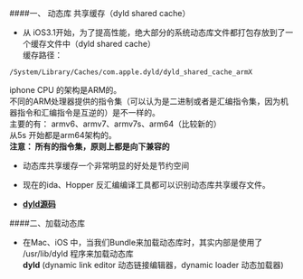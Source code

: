 ####一、 动态库 共享缓存（dyld shared cache）
- 从 iOS3.1开始，为了提高性能，绝大部分的系统动态库文件都打包存放到了一个缓存文件中（dyld shared cache）<br>
缓存路径：
```
/System/Library/Caches/com.apple.dyld/dyld_shared_cache_armX
```
iphone CPU 的架构是ARM的。<br>不同的ARM处理器提供的指令集（可以认为是二进制或者是汇编指令集，因为机器指令和汇编指令是互逆的）是不一样的。<br> 主要的有： armv6、armv7、armv7s、arm64（比较新的）<br>从5s 开始都是arm64架构的。<br>**注意： 所有的指令集，原则上都是向下兼容的**
- 动态库共享缓存一个非常明显的好处是节约空间
- 现在的ida、Hopper 反汇编编译工具都可以识别动态库共享缓存文件。

- **[dyld源码](https://opensource.apple.com/tarballs/dyld)**


####二、加载动态库
- 在Mac、iOS 中，当我们Bundle来加载动态库时，其实内部是使用了 /usr/lib/dyld 程序来加载动态库<br> **dyld** (dynamic link editor 动态链接编辑器，dynamic loader 动态加载器)
